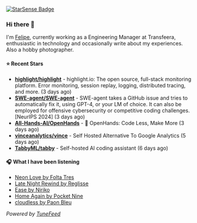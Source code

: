 <a href="https://starsense.app/developer-types" target="_blank"><img src="https://starsense.app/api/badge/?user=valtlfelipe" alt="StarSense Badge"></a>

### Hi there 👋

I'm [Felipe](https://felipevm.com), currently working as a Engineering Manager at Transfeera, enthusiastic in technology and occasionally write about my experiences. Also a hobby photographer.

#### ⭐ Recent Stars
- **[highlight/highlight](https://github.com/highlight/highlight)** - highlight.io: The open source, full-stack monitoring platform. Error monitoring, session replay, logging, distributed tracing, and more. (3 days ago)
- **[SWE-agent/SWE-agent](https://github.com/SWE-agent/SWE-agent)** - SWE-agent takes a GitHub issue and tries to automatically fix it, using GPT-4, or your LM of choice. It can also be employed for offensive cybersecurity or competitive coding challenges. [NeurIPS 2024]  (3 days ago)
- **[All-Hands-AI/OpenHands](https://github.com/All-Hands-AI/OpenHands)** - 🙌 OpenHands: Code Less, Make More (3 days ago)
- **[vinceanalytics/vince](https://github.com/vinceanalytics/vince)** - Self Hosted Alternative To Google Analytics (5 days ago)
- **[TabbyML/tabby](https://github.com/TabbyML/tabby)** - Self-hosted AI coding assistant (6 days ago)

#### 🎧 What I have been listening
- [Neon Love by Folta Tres](https://open.spotify.com/track/0c1hYWkQFcp1ZaGvZEQOju)
- [Late Night Rewind by Reglisse](https://open.spotify.com/track/65ynCVpc1h5xE9JZ9URl2Y)
- [Ease by Niriko](https://open.spotify.com/track/6CIivwfmcmCVUYDmGibkys)
- [Home Again by Pocket Nine](https://open.spotify.com/track/2Fy3Gx4TPeJ69bzFkQrFdl)
- [cloudless by Paon Bleu](https://open.spotify.com/track/5XCUn3nfOkGJYOyGshdFhC)

_Powered by [TuneFeed](https://tunefeed.app?ref=github.com)_



